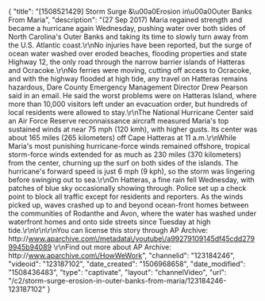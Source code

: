 {
    "title": "[1508521429] Storm Surge &\u00a0Erosion in\u00a0Outer Banks From Maria",
    "description": "(27 Sep 2017) Maria regained strength and became a hurricane again Wednesday, pushing water over both sides of North Carolina's Outer Banks and taking its time to slowly turn away from the U.S. Atlantic coast.\r\nNo injuries have been reported, but the surge of ocean water washed over eroded beaches, flooding properties and state Highway 12, the only road through the narrow barrier islands of Hatteras and Ocracoke.\r\nNo ferries were moving, cutting off access to Ocracoke, and with the highway flooded at high tide, any travel on Hatteras remains hazardous, Dare County Emergency Management Director Drew Pearson said in an email. He said the worst problems were on Hatteras Island, where more than 10,000 visitors left under an evacuation order, but hundreds of local residents were allowed to stay.\r\nThe National Hurricane Center said an Air Force Reserve reconnaissance aircraft measured Maria's top sustained winds at near 75 mph (120 kmh), with higher gusts. Its center was about 165 miles (265 kilometers) off Cape Hatteras at 11 a.m.\r\nWhile Maria's most punishing hurricane-force winds remained offshore, tropical storm-force winds extended for as much as 230 miles (370 kilometers) from the center, churning up the surf on both sides of the islands. The hurricane's forward speed is just 6 mph (9 kph), so the storm was lingering before swinging out to sea.\r\nOn Hatteras, a fine rain fell Wednesday, with patches of blue sky occasionally showing through. Police set up a check point to block all traffic except for residents and reporters. As the winds picked up, waves crashed up to and beyond ocean-front homes between the communities of Rodanthe and Avon, where the water has washed under waterfront homes and onto side streets since Tuesday at high tide.\r\n\r\n\r\nYou can license this story through AP Archive: http:\/\/www.aparchive.com\/metadata\/youtube\/a99279109145df45cdd2799945b94089 \r\nFind out more about AP Archive: http:\/\/www.aparchive.com\/HowWeWork",
    "channelid": "123184246",
    "videoid": "123187102",
    "date_created": "1506968658",
    "date_modified": "1508436483",
    "type": "captivate",
    "layout": "channelVideo",
    "url": "\/c2\/storm-surge-erosion-in-outer-banks-from-maria\/123184246-123187102"
}